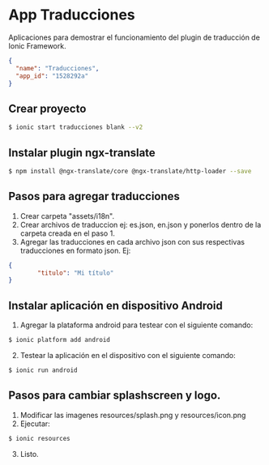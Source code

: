 App Traducciones
=====================

Aplicaciones para demostrar el funcionamiento del plugin de traducción de Ionic Framework.

```json
{
  "name": "Traducciones",
  "app_id": "1528292a"
}

```

## Crear proyecto

```bash
$ ionic start traducciones blank --v2
```

## Instalar plugin ngx-translate

```bash
$ npm install @ngx-translate/core @ngx-translate/http-loader --save
```

## Pasos para agregar traducciones

1. Crear carpeta "assets/i18n".
2. Crear archivos de traduccion ej: es.json, en.json y ponerlos dentro de la carpeta creada en el paso 1.
3. Agregar las traducciones en cada archivo json con sus respectivas traducciones en formato json. Ej:
```json
{
        "titulo": "Mi título"
}
```

## Instalar aplicación en dispositivo Android

1. Agregar la plataforma android para testear con el siguiente comando:
```bash
$ ionic platform add android
```
2. Testear la aplicación en el dispositivo con el siguiente comando:
```bash
$ ionic run android
```

## Pasos para cambiar splashscreen y logo.

1. Modificar las imagenes resources/splash.png y resources/icon.png
2. Ejecutar:
```bash
$ ionic resources
```
3. Listo.
